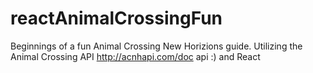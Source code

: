 # reactAnimalCrossingFun
Beginnings of a fun Animal Crossing New Horizions guide.
Utilizing the Animal Crossing API http://acnhapi.com/doc api :)  and React 

